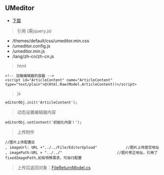 ## UMeditor

- [下载](http://ueditor.baidu.com/website/download.html#mini)

> 引用 (需jquery.js)

- /themes/default/css/umeditor.min.css
- /umeditor.config.js
- /umeditor.min.js
- /lang/zh-cn/zh-cn.js


> html

    <!-- 加载编辑器的容器 -->
    <script id="ArticleContent" name="ArticleContent" type="text/plain">@(Html.Raw(Model.ArticleContent))</script>
    
> js

    editorObj.init('ArticleContent');
    
> 动态设置编辑器内容
    
    editorObj.setContent('初始化内容！');
    
> 上传附件

    //图片上传配置区
    , imageUrl: URL +"../../File/EditorUpload"             //图片上传提交地址
    , imagePath:URL + "../../"                         //图片修正地址，引用了fixedImagePath,如有特殊需求，可自行配置
    
> 上传后返回对象：[FileReturnModel.cs](https://github.com/colindcli/CodeGit/blob/master/Js.Lib/UMeditor/FileReturnModel.cs)
